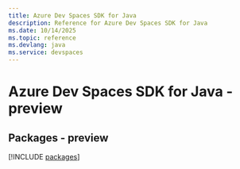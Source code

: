 ```yaml
---
title: Azure Dev Spaces SDK for Java
description: Reference for Azure Dev Spaces SDK for Java
ms.date: 10/14/2025
ms.topic: reference
ms.devlang: java
ms.service: devspaces
---
```

# Azure Dev Spaces SDK for Java - preview
## Packages - preview
[!INCLUDE [packages](dev-spaces-index.md)]